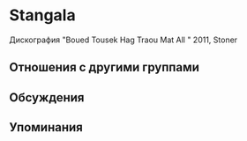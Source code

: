 # Stangala

Дискография
"Boued Tousek Hag Traou Mat All " 2011, Stoner

## Отношения с другими группами


## Обсуждения


## Упоминания

